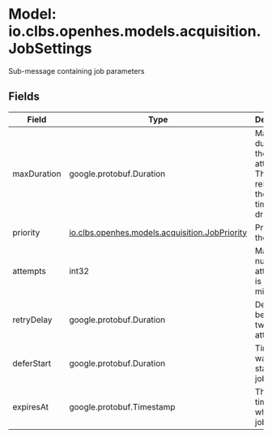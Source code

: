 # Model: io.clbs.openhes.models.acquisition.JobSettings

Sub-message containing job parameters

## Fields

| Field | Type | Description |
| --- | --- | --- |
| maxDuration | google.protobuf.Duration | Maximum duration of the job attempt. This is related to the real time for the driver. |
| priority | [io.clbs.openhes.models.acquisition.JobPriority](model-io-clbs-openhes-models-acquisition-jobpriority.md) | Priority of the job. |
| attempts | int32 | Maximum number of attempts, 1 is the minimum. |
| retryDelay | google.protobuf.Duration | Delay between two attempts. |
| deferStart | google.protobuf.Duration | Time to wait before starting the job. |
| expiresAt | google.protobuf.Timestamp | The timestamp when the job expires. |

